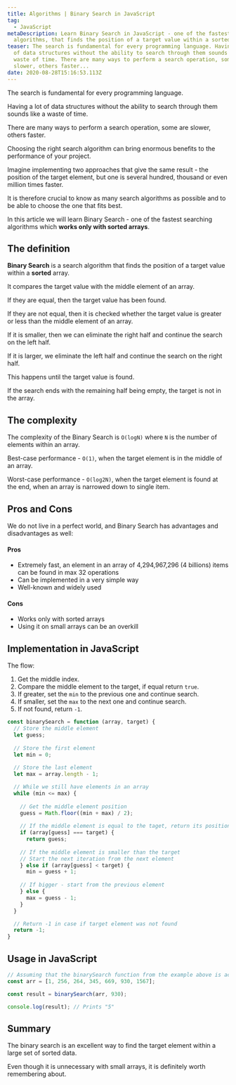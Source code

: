 ```yaml
---
title: Algorithms | Binary Search in JavaScript
tag:
  - JavaScript
metaDescription: Learn Binary Search in JavaScript - one of the fastest search
  algorithms, that finds the position of a target value within a sorted array.
teaser: The search is fundamental for every programming language. Having a lot
  of data structures without the ability to search through them sounds like a
  waste of time. There are many ways to perform a search operation, some are
  slower, others faster...
date: 2020-08-28T15:16:53.113Z
---
```

The search is fundamental for every programming language. 

Having a lot of data structures without the ability to search through them sounds like a waste of time. 

There are many ways to perform a search operation, some are slower, others faster. 

Choosing the right search algorithm can bring enormous benefits to the performance of your project. 

Imagine implementing two approaches that give the same result - the position of the target element, but one is several hundred, thousand or even million times faster.

It is therefore crucial to know as many search algorithms as possible and to be able to choose the one that fits best.

In this article we will learn Binary Search - one of the fastest searching algorithms which **works only with sorted arrays**.

## The definition

**Binary Search**  is a search algorithm that finds the position of a target value within a **sorted** array. 

It compares the target value with the middle element of an array.

If they are equal, then the target value has been found.

If they are not equal, then it is checked whether the target value is greater or less than the middle element of an array. 

If it is smaller, then we can eliminate the right half and continue the search on the left half. 

If it is larger, we eliminate the left half and continue the search on the right half. 

This happens until the target value is found.

If the search ends with the remaining half being empty, the target is not in the array.

## The complexity

The complexity of the Binary Search is `O(logN)` where `N` is the number of elements within an array.

Best-case performance - `O(1)`, when the target element is in the middle of an array.

Worst-case performance - `O(log2N)`, when the target element is found at the end, when an array is narrowed down to single item.

## Pros and Cons

We do not live in a perfect world, and Binary Search has advantages and disadvantages as well:

#### Pros

* Extremely fast, an element in an array of 4,294,967,296 (4 billions) items can be found in max 32 operations
* Can be implemented in a very simple way
* Well-known and widely used

#### Cons

* Works only with sorted arrays
* Using it on small arrays can be an overkill

## Implementation in JavaScript

The flow:

1. Get the middle index.
2. Compare the middle element to the target, if equal return `true`.
3. If greater, set the `min` to the previous one and continue search.
4. If smaller, set the `max` to the next one and continue search.
5. If not found, return `-1`.

```javascript
const binarySearch = function (array, target) {
  // Store the middle element
  let guess;
  
  // Store the first element
  let min = 0;
  
  // Store the last element
  let max = array.length - 1;

  // While we still have elements in an array
  while (min <= max) {
    
    // Get the middle element position
    guess = Math.floor((min + max) / 2);
    
    // If the middle element is equal to the taget, return its position
    if (array[guess] === target) {
      return guess;
      
    // If the middle element is smaller than the target
    // Start the next iteration from the next element 
    } else if (array[guess] < target) {
      min = guess + 1;
      
    // If bigger - start from the previous element
    } else {
      max = guess - 1;
    }
  }

  // Return -1 in case if target element was not found
  return -1;
}

```

## Usage in JavaScript

```javascript
// Assuming that the binarySearch function from the example above is accessible
const arr = [1, 256, 264, 345, 669, 930, 1567];

const result = binarySearch(arr, 930);

console.log(result); // Prints "5"
```

## Summary

The binary search is an excellent way to find the target element within a large set of sorted data. 

Even though it is unnecessary with small arrays, it is definitely worth remembering about.